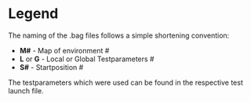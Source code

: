 # Legend
The naming of the .bag files follows a simple shortening convention:
* **M#** - Map of environment #
* **L** or **G** - Local or Global Testparameters #
* **S#** - Startposition #

The testparameters which were used can be found in the respective test launch file.